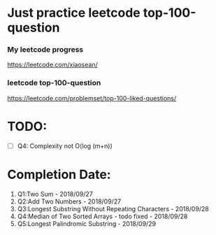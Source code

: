 # Just practice leetcode top-100-question

### My leetcode progress
https://leetcode.com/xiaosean/

### leetcode top-100-question
https://leetcode.com/problemset/top-100-liked-questions/

# TODO:
- [ ] Q4: Complexity not O(log (m+n))


# Completion Date:

1. Q1:Two Sum - 2018/09/27
2. Q2:Add Two Numbers - 2018/09/27
3. Q3:Longest Substring Without Repeating Characters - 2018/09/28
4. Q4:Median of Two Sorted Arrays - todo fixed - 2018/09/28
5. Q5:Longest Palindromic Substring - 2018/09/29

